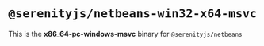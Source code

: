 # `@serenityjs/netbeans-win32-x64-msvc`

This is the **x86_64-pc-windows-msvc** binary for `@serenityjs/netbeans`
